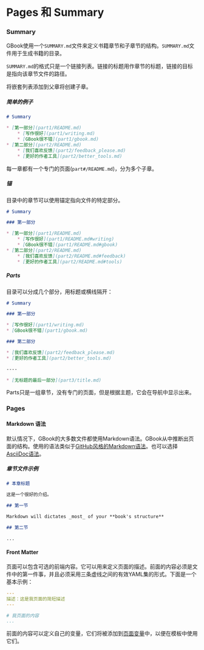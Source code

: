 # Pages 和 Summary

### Summary

GBook使用一个`SUMMARY.md`文件来定义书籍章节和子章节的结构。`SUMMARY.md`文件用于生成书籍的目录。

`SUMMARY.md`的格式只是一个链接列表。链接的标题用作章节的标题，链接的目标是指向该章节文件的路径。

将嵌套列表添加到父章将创建子章。

##### 简单的例子

```markdown
# Summary

* [第一部分](part1/README.md)
    * [写作很好](part1/writing.md)
    * [GBook很不错](part1/gbook.md)
* [第二部分](part2/README.md)
    * [我们喜欢反馈](part2/feedback_please.md)
    * [更好的作者工具](part2/better_tools.md)
```

每一章都有一个专门的页面(`part#/README.md`)，分为多个子章。


##### 锚

目录中的章节可以使用锚定指向文件的特定部分。

```markdown
# Summary

### 第一部分

* [第一部分](part1/README.md)
    * [写作很好](part1/README.md#writing)
    * [GBook很不错](part1/README.md#gbook)
* [第二部分](part2/README.md)
    * [我们喜欢反馈](part2/README.md#feedback)
    * [更好的作者工具](part2/README.md#tools)
```


##### Parts

目录可以分成几个部分，用标题或横线隔开：

```markdown
# Summary

### 第一部分

* [写作很好](part1/writing.md)
* [GBook很不错](part1/gbook.md)

### 第二部分

* [我们喜欢反馈](part2/feedback_please.md)
* [更好的作者工具](part2/better_tools.md)

----

* [无标题的最后一部分](part3/title.md)
```

Parts只是一组章节，没有专门的页面，但是根据主题，它会在导航中显示出来。

### Pages

#### Markdown 语法

默认情况下，GBook的大多数文件都使用Markdown语法。GBook从中推断出页面的结构。使用的语法类似于[GitHub风格的Markdown语法](https://guides.github.com/features/mastering-markdown/)。也可以选择[AsciiDoc语法](asciidoc.md)。

##### 章节文件示例

``` markdown
# 本章标题

这是一个很好的介绍。

## 第一节

Markdown will dictates _most_ of your **book's structure**

## 第二节

...

```

#### Front Matter

页面可以包含可选的前端内容。它可以用来定义页面的描述。前面的内容必须是文件中的第一件事，并且必须采用三条虚线之间的有效YAML集的形式。下面是一个基本示例：

```yaml
---
描述：这是我页面的简短描述
---

# 我页面的内容
...
```

前面的内容可以定义自己的变量，它们将被添加到[页面变量](templating/variables.md)中，以便在模板中使用它们。